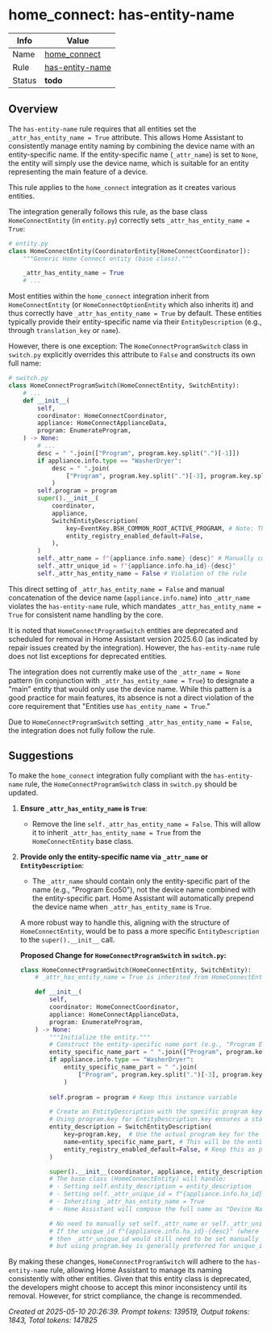 # home_connect: has-entity-name

| Info   | Value                                                                    |
|--------|--------------------------------------------------------------------------|
| Name   | [home_connect](https://www.home-assistant.io/integrations/home_connect/) |
| Rule   | [has-entity-name](https://developers.home-assistant.io/docs/core/integration-quality-scale/rules/has-entity-name)                                                     |
| Status | **todo**                                                                 |

## Overview

The `has-entity-name` rule requires that all entities set the `_attr_has_entity_name = True` attribute. This allows Home Assistant to consistently manage entity naming by combining the device name with an entity-specific name. If the entity-specific name (`_attr_name`) is set to `None`, the entity will simply use the device name, which is suitable for an entity representing the main feature of a device.

This rule applies to the `home_connect` integration as it creates various entities.

The integration generally follows this rule, as the base class `HomeConnectEntity` (in `entity.py`) correctly sets `_attr_has_entity_name = True`:
```python
# entity.py
class HomeConnectEntity(CoordinatorEntity[HomeConnectCoordinator]):
    """Generic Home Connect entity (base class)."""

    _attr_has_entity_name = True
    # ...
```
Most entities within the `home_connect` integration inherit from `HomeConnectEntity` (or `HomeConnectOptionEntity` which also inherits it) and thus correctly have `_attr_has_entity_name = True` by default. These entities typically provide their entity-specific name via their `EntityDescription` (e.g., through `translation_key` or `name`).

However, there is one exception:
The `HomeConnectProgramSwitch` class in `switch.py` explicitly overrides this attribute to `False` and constructs its own full name:
```python
# switch.py
class HomeConnectProgramSwitch(HomeConnectEntity, SwitchEntity):
    # ...
    def __init__(
        self,
        coordinator: HomeConnectCoordinator,
        appliance: HomeConnectApplianceData,
        program: EnumerateProgram,
    ) -> None:
        # ...
        desc = " ".join(["Program", program.key.split(".")[-1]])
        if appliance.info.type == "WasherDryer":
            desc = " ".join(
                ["Program", program.key.split(".")[-3], program.key.split(".")[-1]]
            )
        self.program = program
        super().__init__(
            coordinator,
            appliance,
            SwitchEntityDescription(
                key=EventKey.BSH_COMMON_ROOT_ACTIVE_PROGRAM, # Note: This key is not unique per program instance
                entity_registry_enabled_default=False,
            ),
        )
        self._attr_name = f"{appliance.info.name} {desc}" # Manually constructs full name
        self._attr_unique_id = f"{appliance.info.ha_id}-{desc}"
        self._attr_has_entity_name = False # Violation of the rule
```
This direct setting of `_attr_has_entity_name = False` and manual concatenation of the device name (`appliance.info.name`) into `_attr_name` violates the `has-entity-name` rule, which mandates `_attr_has_entity_name = True` for consistent name handling by the core.

It is noted that `HomeConnectProgramSwitch` entities are deprecated and scheduled for removal in Home Assistant version 2025.6.0 (as indicated by repair issues created by the integration). However, the `has-entity-name` rule does not list exceptions for deprecated entities.

The integration does not currently make use of the `_attr_name = None` pattern (in conjunction with `_attr_has_entity_name = True`) to designate a "main" entity that would only use the device name. While this pattern is a good practice for main features, its absence is not a direct violation of the core requirement that "Entities use `has_entity_name = True`."

Due to `HomeConnectProgramSwitch` setting `_attr_has_entity_name = False`, the integration does not fully follow the rule.

## Suggestions

To make the `home_connect` integration fully compliant with the `has-entity-name` rule, the `HomeConnectProgramSwitch` class in `switch.py` should be updated.

1.  **Ensure `_attr_has_entity_name` is `True`**:
    *   Remove the line `self._attr_has_entity_name = False`. This will allow it to inherit `_attr_has_entity_name = True` from the `HomeConnectEntity` base class.

2.  **Provide only the entity-specific name via `_attr_name` or `EntityDescription`**:
    *   The `_attr_name` should contain only the entity-specific part of the name (e.g., "Program Eco50"), not the device name combined with the entity-specific part. Home Assistant will automatically prepend the device name when `_attr_has_entity_name` is `True`.

    A more robust way to handle this, aligning with the structure of `HomeConnectEntity`, would be to pass a more specific `EntityDescription` to the `super().__init__` call.

    **Proposed Change for `HomeConnectProgramSwitch` in `switch.py`:**
    ```python
    class HomeConnectProgramSwitch(HomeConnectEntity, SwitchEntity):
        # _attr_has_entity_name = True is inherited from HomeConnectEntity

        def __init__(
            self,
            coordinator: HomeConnectCoordinator,
            appliance: HomeConnectApplianceData,
            program: EnumerateProgram,
        ) -> None:
            """Initialize the entity."""
            # Construct the entity-specific name part (e.g., "Program Eco50")
            entity_specific_name_part = " ".join(["Program", program.key.split(".")[-1]])
            if appliance.info.type == "WasherDryer":
                entity_specific_name_part = " ".join(
                    ["Program", program.key.split(".")[-3], program.key.split(".")[-1]]
                )
            
            self.program = program # Keep this instance variable

            # Create an EntityDescription with the specific program key and entity-specific name
            # Using program.key for EntityDescription.key ensures a stable and unique key part.
            entity_description = SwitchEntityDescription(
                key=program.key,  # Use the actual program key for the description
                name=entity_specific_name_part, # This will be the entity-specific name suffix
                entity_registry_enabled_default=False, # Keep this as per original logic
            )

            super().__init__(coordinator, appliance, entity_description)
            # The base class (HomeConnectEntity) will handle:
            # - Setting self.entity_description = entity_description
            # - Setting self._attr_unique_id = f"{appliance.info.ha_id}-{entity_description.key}"
            # - Inheriting _attr_has_entity_name = True
            # - Home Assistant will compose the full name as "Device Name" + "entity_description.name"

            # No need to manually set self._attr_name or self._attr_unique_id here if the base class handles it appropriately with the new entity_description.
            # If the unique_id f"{appliance.info.ha_id}-{desc}" (where desc is the human-readable string) is strictly required, 
            # then _attr_unique_id would still need to be set manually after super().__init__ call, 
            # but using program.key is generally preferred for unique_id stability.
    ```

By making these changes, `HomeConnectProgramSwitch` will adhere to the `has-entity-name` rule, allowing Home Assistant to manage its naming consistently with other entities. Given that this entity class is deprecated, the developers might choose to accept this minor inconsistency until its removal. However, for strict compliance, the change is recommended.

_Created at 2025-05-10 20:26:39. Prompt tokens: 139519, Output tokens: 1843, Total tokens: 147825_
